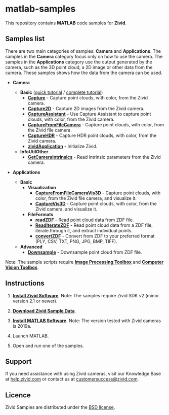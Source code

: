 # matlab-samples

This repository contains **MATLAB** code samples for **Zivid**.

## Samples list

There are two main categories of samples: **Camera** and **Applications**. The samples in the **Camera** category focus only on how to use the camera. The samples in the **Applications** category use the output generated by the camera, such as the 3D point cloud, a 2D image or other data from the camera. These samples shows how the data from the camera can be used.

- **Camera**
  - **Basic** ([quick tutorial][QuickCaptureTutorial-url] / [complete tutorial][CompleteCaptureTutorial-url])
    - [**Capture**][Capture-url] - Capture point clouds, with color, from the Zivid camera.
    - [**Capture2D**][Capture2D-url] - Capture 2D images from the Zivid camera.
    - [**CaptureAssistant**][CaptureAssistant-url] - Use Capture Assistant to capture point clouds, with color, from the Zivid camera.
    - [**CaptureFromFileCamera**][CaptureFromFileCamera-url] - Capture point clouds, with color, from the Zivid file camera.
    - [**CaptureHDR**][CaptureHDR-url] - Capture HDR point clouds, with color, from the Zivid camera.
    - [**zividApplication**][zividApplication-url] - Initialize Zivid.
  - **InfoUtilOther**
    - [**GetCameraIntrinsics**][GetCameraIntrinsics-url] - Read intrinsic parameters from the Zivid camera.

- **Applications**
  - **Basic**
    - **Visualization**
      - [**CaptureFromFileCameraVis3D**][CaptureFromFileCameraVis3D-url] - Capture point clouds, with color, from the Zivid file camera, and visualize it.
      - [**CaptureVis3D**][CaptureVis3D-url] - Capture point clouds, with color, from the Zivid camera, and visualize it.
    - **FileFormats**
      - [**readZDF**][readZDF-url] - Read point cloud data from ZDF file.
      - [**ReadIterateZDF**][ReadIterateZDF-url] - Read point cloud data from a ZDF file, iterate through it, and extract individual points.
      - [**convertZDF**][convertZDF-url] - Convert from ZDF to your preferred format (PLY, CSV, TXT, PNG, JPG, BMP, TIFF).
  - **Advanced**
    - [**Downsample**][Downsample-url]  - Downsample point cloud from ZDF file.

Note: The sample scripts require [**Image Processing Toolbox**](https://se.mathworks.com/products/image.html) and [**Computer Vision Toolbox**](https://se.mathworks.com/products/computer-vision.html).

## Instructions

1. [**Install Zivid Software**](https://www.zivid.com/downloads).
Note: The samples require Zivid SDK v2 (minor version 2.1 or newer).

3. [**Download Zivid Sample Data**](https://zivid.atlassian.net/wiki/spaces/ZividKB/pages/450363393/Sample+Data).

4. [**Install MATLAB Software**](https://se.mathworks.com/products/matlab.html).
Note: The version tested with Zivid cameras is 2019a.

5. Launch MATLAB.

6. Open and run one of the samples.

## Support
If you need assistance with using Zivid cameras, visit our Knowledge Base at [help.zivid.com](https://help.zivid.com/) or contact us at [customersuccess@zivid.com](mailto:customersuccess@zivid.com).

## Licence
Zivid Samples are distributed under the [BSD license](https://github.com/zivid/matlab-samples/blob/master/LICENSE).

[QuickCaptureTutorial-url]: source/Camera/Basic/QuickCaptureTutorial.md
[CompleteCaptureTutorial-url]: source/Camera/Basic/CaptureTutorial.md
[Capture-url]: source/Camera/Basic/Capture.m
[Capture2D-url]: source/Camera/Basic/Capture2D.m
[CaptureAssistant-url]: source/Camera/Basic/CaptureAssistant.m
[CaptureFromFileCamera-url]: source/Camera/Basic/CaptureFromFileCamera.m
[CaptureHDR-url]: source/Camera/Basic/CaptureHDR.m
[zividApplication-url]: source/Camera/Basic/zividApplication.m
[GetCameraIntrinsics-url]: source/Camera/InfoUtilOther/GetCameraIntrinsics.m
[CaptureFromFileCameraVis3D-url]: source/Applications/Basic/Visualization/CaptureFromFileCameraVis3D.m
[CaptureVis3D-url]: source/Applications/Basic/Visualization/CaptureVis3D.m
[readZDF-url]: source/Applications/Basic/FileFormats/readZDF.m
[ReadIterateZDF-url]: source/Applications/Basic/FileFormats/ReadIterateZDF.m
[convertZDF-url]: source/Applications/Basic/FileFormats/convertZDF.m
[Downsample-url]: source/Applications/Advanced/Downsample.m
